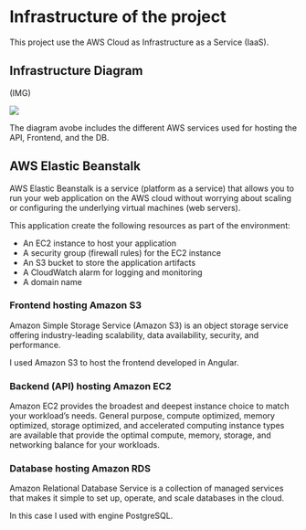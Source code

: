 # Infrastructure of the project

This project use the AWS Cloud as Infrastructure as a Service (IaaS).


## Infrastructure Diagram
(IMG)

![](https://github.com/jaguilarweb/udagram/blob/master/documentation/infraestructure-diagram.png)

The diagram avobe includes the different AWS services used for hosting the API, Frontend, and the DB.


## AWS Elastic Beanstalk

AWS Elastic Beanstalk is a service (platform as a service) that allows you to run your web application on the AWS cloud without worrying about scaling or configuring the underlying virtual machines (web servers).

This application create the following resources as part of the environment:

- An EC2 instance to host your application
- A security group (firewall rules) for the EC2 instance
- An S3 bucket to store the application artifacts
- A CloudWatch alarm for logging and monitoring
- A domain name


### Frontend hosting Amazon S3

Amazon Simple Storage Service (Amazon S3) is an object storage service offering industry-leading scalability, data availability, security, and performance.

I used Amazon S3 to host the frontend developed in Angular.

### Backend (API) hosting Amazon EC2

Amazon EC2 provides the broadest and deepest instance choice to match your workload’s needs. General purpose, compute optimized, memory optimized, storage optimized, and accelerated computing instance types are available that provide the optimal compute, memory, storage, and networking balance for your workloads.


### Database hosting Amazon RDS

Amazon Relational Database Service  is a collection of managed services that makes it simple to set up, operate, and scale databases in the cloud.

In this case I used with engine PostgreSQL.
